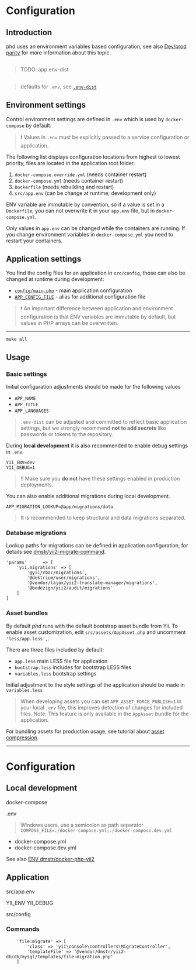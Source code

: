 Configuration
=============

## Introduction

phd uses an environment variables based configuration, see also [Dev/prod parity](http://12factor.net/dev-prod-parity) for more information about this topic.

## 

> TODO: app.env-dist

##

> defaults for `.env`, see [`.env-dist`](https://github.com/phundament/app/blob/master/.env-dist)


## Environment settings

Control environment settings are defined in `.env` which is used by `docker-compose` by default.

> :exclamation: Values in `.env` must be explicitly passed to a service configuration or application.

The following list displays configuration locations from highest to lowest priority, files are located in the application root folder.

1. `docker-compose.override.yml` (needs container restart)
2. `docker-compose.yml` (needs container restart)
3. `Dockerfile` (needs rebuilding and restart)
4. `src/app.env` (can be change at runtime; development only)

>

ENV variable are immutable by convention, so if a value is set in a `Dockerfile`, you can not
 overwrite it in your `app.env` file, but in `docker-compose.yml`.

Only values in `app.env` can be changed while the containers are running. If you change environment variables in 
`docker-compose.yml` you need to restart your containers.  

## Application settings

You find the config files for an application in `src/config`, those can also be changed at runtime during development:

 - [`config/main.php`](https://github.com/phundament/app/blob/master/config/main.php) - main application configuration
 - [`APP_CONFIG_FILE`](https://github.com/phundament/app/blob/master/config/main.php) - alias for  additional configuration file

> :exclamation: An important difference between application and environment configuration is that
> ENV variables are immutable by default, but values in PHP arrays can be overwritten.

---



    make all


## Usage

### Basic settings 

Initial configuration adjustments should be made for the following values

 - `APP_NAME`
 - `APP_TITLE`
 - `APP_LANGUAGES`

> `.env-dist` can be adjusted and committed to reflect basic application settings, but we strongly
> recommend **not to add secrets** like passwords or tokens to the repository. 

During **local development** it is also recommended to enable debug settings in `.env`.

    YII_ENV=dev
    YII_DEBUG=1

> :bangbang: Make sure you **do not** have these settings enabled in production deployments.

You can also enable additional migrations during local development.

    APP_MIGRATION_LOOKUP=@app/migrations/data

> It is recommended to keep structural and data migrations separated.

### Database migrations

Lookup paths for migrations can be defined in application configuration, for details see [dmstr/yii2-migrate-command](https://github.com/dmstr/yii2-migrate-command/blob/master/README.md).

    'params'      => [
        'yii.migrations' => [
            '@yii/rbac/migrations',
            '@dektrium/user/migrations',
            '@vendor/lajax/yii2-translate-manager/migrations',
            '@bedezign/yii2/audit/migrations'
        ]
    ]

### Asset bundles

By default *phd* runs with the default bootstrap asset bundle from Yii.
To enable asset customization, edit `src/assets/AppAsset.php` and uncomment `'less/app.less',`.

There are three files included by default:

 - `app.less` main LESS file for application
 - `bootstrap.less` includes for bootstrap LESS files
 - `variables.less` bootstrap settings
 
Initial adjustment to the style settings of the application should be made in `variables.less`

> When developing assets you can set `APP_ASSET_FORCE_PUBLISH=1` in your local `.env` file, this improves detection of
changes for included files.
> Note: This feature is only available in the `AppAsset` bundle for the application.

For bundling assets for production usage, see tutorial about [asset compression](../6-tutorials/asset-compression.md).


----


# Configuration

## Local development

docker-compose

.env

> Windows users, use a semicolon as path separator `COMPOSE_FILE=./docker-compose.yml;./docker-compose.dev.yml`

- docker-compose.yml
- docker-compose.dev.yml

See also [ENV dmstr/docker-php-yii2](https://github.com/dmstr/docker-php-yii2)

## Application

src/app.env

YII_ENV
YII_DEBUG

src/config    

### Commands

        'file:migrate' => [
            'class' => 'yii\console\controllers\MigrateController',
            'templateFile' => '@vendor/dmstr/yii2-db/db/mysql/templates/file-migration.php'
        ]